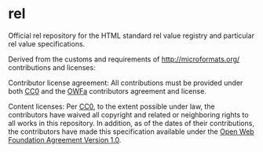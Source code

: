 # rel
Official rel repository for the HTML standard rel value registry and particular rel value specifications.

Derived from the customs and requirements of http://microformats.org/ contributions and licenses:

Contributor license agreement: All contributions must be provided under both [CC0](http://creativecommons.org/publicdomain/zero/1.0/) and the [OWFa](http://www.openwebfoundation.org/legal/the-owf-1-0-agreements/owfa-1-0) contributors agreement and license.

Content licenses: Per [CC0](http://creativecommons.org/publicdomain/zero/1.0/), to the extent possible under law, the contributors have waived all copyright and related or neighboring rights to all works in this repository. In addition, as of the dates of their contributions, the contributors have made this specification available under the [Open Web Foundation Agreement Version 1.0](http://www.openwebfoundation.org/legal/the-owf-1-0-agreements/owfa-1-0).
